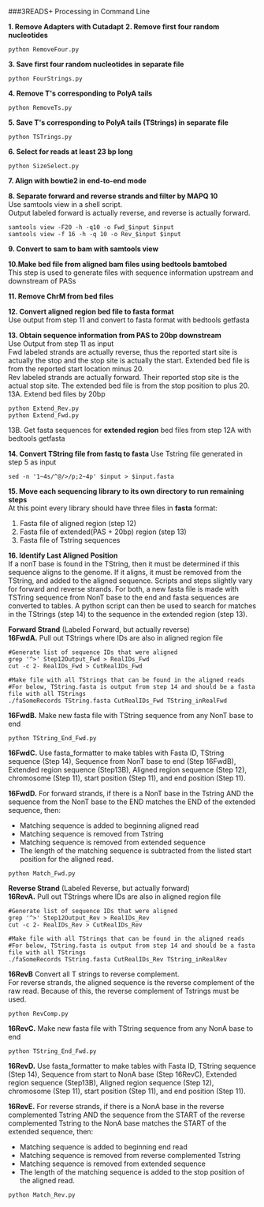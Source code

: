 ###3READS+ Processing in Command Line

**1. Remove Adapters with Cutadapt**
**2. Remove first four random nucleotides**
```
python RemoveFour.py
```
**3. Save first four random nucleotides in separate file**
```
python FourStrings.py
```
**4. Remove T's corresponding to PolyA tails**
```
python RemoveTs.py
```
**5. Save T's corresponding to PolyA tails (TStrings) in separate file**
```
python TSTrings.py
```
**6. Select for reads at least 23 bp long**
```
python SizeSelect.py
```
**7. Align with bowtie2 in end-to-end mode**

**8. Separate forward and reverse strands and filter by MAPQ 10**  
Use samtools view in a shell script.  
Output labeled forward is actually reverse, and reverse is actually forward.
```
samtools view -F20 -h -q10 -o Fwd_$input $input
samtools view -f 16 -h -q 10 -o Rev_$input $input
```
**9. Convert to sam to bam with samtools view**

**10.Make bed file from aligned bam files using bedtools bamtobed**  
This step is used to generate files with sequence information upstream and downstream of PASs

**11. Remove ChrM from bed files**

**12. Convert aligned region bed file to fasta format**  
Use output from step 11 and convert to fasta format with bedtools getfasta

**13. Obtain sequence information from PAS to 20bp downstream**  
Use Output from step 11 as input  
Fwd labeled strands are actually reverse, thus the reported start site is actually the stop and the stop site is actually the start. Extended bed file is from the reported start location minus 20.  
Rev labeled strands are actually forward. Their reported stop site is the actual stop site. The extended bed file is from the stop position to plus 20.  
13A. Extend bed files by 20bp
```
python Extend_Rev.py
python Extend_Fwd.py
```
13B. Get fasta sequences for **extended region** bed files from step 12A with bedtools getfasta

**14. Convert TString file from fastq to fasta**
Use Tstring file generated in step 5 as input
```
sed -n '1~4s/^@/>/p;2~4p' $input > $input.fasta
```

**15. Move each sequencing library to its own directory to run remaining steps**  
At this point every library should have three files in **fasta** format:
1. Fasta file of aligned region (step 12)
2. Fasta file of extended(PAS + 20bp) region (step 13)
3. Fasta file of Tstring sequences

**16. Identify Last Aligned Position**  
If a nonT base is found in the TString, then it must be determined if this sequence aligns to the genome. If it aligns, it must be removed from the TString, and added to the aligned sequence. Scripts and steps slightly vary for forward and reverse strands. For both, a new fasta file is made with TSTring sequence from NonT base to the end and fasta sequences are converted to tables. A python script can then be used to search for matches in the TStrings (step 14) to the sequence in the extended region (step 13). 

**Forward Strand** (Labeled Forward, but actually reverse)  
**16FwdA.** Pull out TStrings where IDs are also in aligned region file
```
#Generate list of sequence IDs that were aligned
grep '^>' Step12Output_Fwd > RealIDs_Fwd
cut -c 2- RealIDs_Fwd > CutRealIDs_Fwd

#Make file with all TStrings that can be found in the aligned reads
#For below, TString.fasta is output from step 14 and should be a fasta file with all TStrings 
./faSomeRecords TString.fasta CutRealIDs_Fwd TString_inRealFwd
```
**16FwdB.** Make new fasta file with TString sequence from any NonT base to end
```
python TString_End_Fwd.py
```
**16FwdC.** Use fasta_formatter to make tables with Fasta ID, TString sequence (Step 14), Sequence from NonT base to end (Step 16FwdB), Extended region sequence (Step13B), Aligned region sequence (Step 12), chromosome (Step 11), start position (Step 11), and end position (Step 11).

**16FwdD.** For forward strands, if there is a NonT base in the Tstring AND the sequence from the NonT base to the END matches the END of the extended sequence, then:  
- Matching sequence is added to beginning aligned read  
- Matching sequence is removed from Tstring  
- Matching sequence is removed from extended sequence  
- The length of the matching sequence is subtracted from the listed start position for the aligned read. 
```
python Match_Fwd.py
```
**Reverse Strand** (Labeled Reverse, but actually forward)  
**16RevA.** Pull out TStrings where IDs are also in aligned region file
```
#Generate list of sequence IDs that were aligned
grep '^>' Step12Output_Rev > RealIDs_Rev
cut -c 2- RealIDs_Rev > CutRealIDs_Rev

#Make file with all TStrings that can be found in the aligned reads
#For below, TString.fasta is output from step 14 and should be a fasta file with all TStrings 
./faSomeRecords TString.fasta CutRealIDs_Rev TString_inRealRev
```
**16RevB** Convert all T strings to reverse complement.  
For reverse strands, the aligned sequence is the reverse complement of the raw read. Because of this, the reverse complement of Tstrings must be used. 
```
python RevComp.py 
```
**16RevC.** Make new fasta file with TString sequence from any NonA base to end
```
python TString_End_Fwd.py
```
**16RevD.** Use fasta_formatter to make tables with Fasta ID, TString sequence (Step 14), Sequence from start to NonA base (Step 16RevC), Extended region sequence (Step13B), Aligned region sequence (Step 12), chromosome (Step 11), start position (Step 11), and end position (Step 11).

**16RevE.** For reverse strands, if there is a NonA base in the reverse complemented Tstring AND the sequence from the START of the reverse complemented Tstring to the NonA base matches the START of the extended sequence, then:  
- Matching sequence is added to beginning end read  
- Matching sequence is removed from reverse complemented Tstring  
- Matching sequence is removed from extended sequence  
- The length of the matching sequence is added to the stop position of the aligned read.
```
python Match_Rev.py
```

